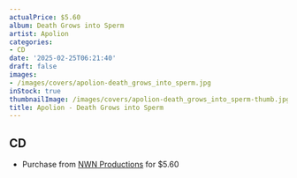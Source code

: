 ```yaml
---
actualPrice: $5.60
album: Death Grows into Sperm
artist: Apolion
categories:
- CD
date: '2025-02-25T06:21:40'
draft: false
images:
- /images/covers/apolion-death_grows_into_sperm.jpg
inStock: true
thumbnailImage: /images/covers/apolion-death_grows_into_sperm-thumb.jpg
title: Apolion - Death Grows into Sperm
---
```


## CD
* Purchase from [NWN Productions](http://shop.nwnprod.com/index.php?route=product/product&path=93&product_id=3492&sort=pd.name&order=ASC) for $5.60
